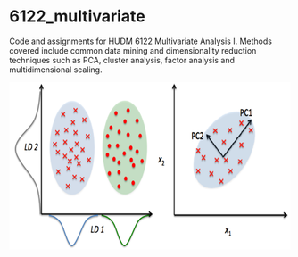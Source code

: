 # 6122_multivariate
Code and assignments for HUDM 6122 Multivariate Analysis I. Methods covered include common data mining and dimensionality reduction techniques such as PCA, cluster analysis, factor analysis and multidimensional scaling.


<p align="center">
  <img width="650" height="300" src="https://github.com/gzlupko/6122_multivariate/blob/main/viz/dim_reduction.png">
</p>
